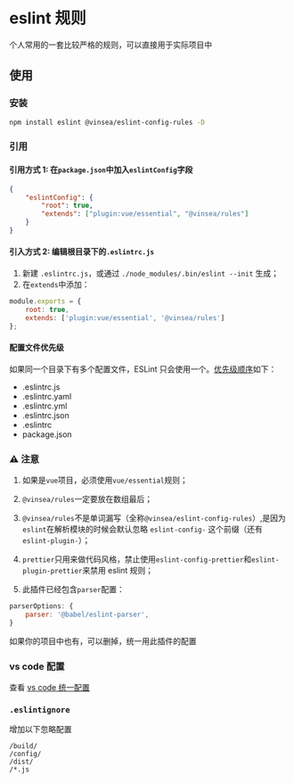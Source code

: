 # eslint 规则

个人常用的一套比较严格的规则，可以直接用于实际项目中

## 使用

### 安装

```bash
npm install eslint @vinsea/eslint-config-rules -D
```

### 引用

#### 引用方式 1: 在`package.json`中加入`eslintConfig`字段

```json
{
    "eslintConfig": {
        "root": true,
        "extends": ["plugin:vue/essential", "@vinsea/rules"]
    }
}
```


#### 引入方式 2: 编辑根目录下的`.eslintrc.js`

1. 新建 `.eslintrc.js`，或通过 `./node_modules/.bin/eslint --init` 生成；
2. 在`extends`中添加：

```js
module.exports = {
    root: true,
    extends: ['plugin:vue/essential', '@vinsea/rules']
};
```

#### 配置文件优先级

如果同一个目录下有多个配置文件，ESLint 只会使用一个。[优先级顺序](https://eslint.bootcss.com/docs/user-guide/configuring#configuration-file-formats)如下：

-   .eslintrc.js
-   .eslintrc.yaml
-   .eslintrc.yml
-   .eslintrc.json
-   .eslintrc
-   package.json

### ⚠️ 注意

1. 如果是`vue`项目，必须使用`vue/essential`规则；

1. `@vinsea/rules`一定要放在数组最后；

1. `@vinsea/rules`不是单词漏写（全称`@vinsea/eslint-config-rules`）,是因为`eslint`在解析模块的时候会默认忽略 `eslint-config-` 这个前缀（还有`eslint-plugin-`）；

1. `prettier`只用来做代码风格，禁止使用`eslint-config-prettier`和`eslint-plugin-prettier`来禁用 eslint 规则；

1. 此插件已经包含`parser`配置：

```js
parserOptions: {
    parser: '@babel/eslint-parser',
}
```

如果你的项目中也有，可以删掉，统一用此插件的配置

### vs code 配置

查看 [vs code 统一配置](http://172.18.12.223:32155/project/#vscode-%E7%BC%96%E8%BE%91%E5%99%A8%E8%AE%BE%E7%BD%AE)

### `.eslintignore`

增加以下忽略配置

```
/build/
/config/
/dist/
/*.js
```